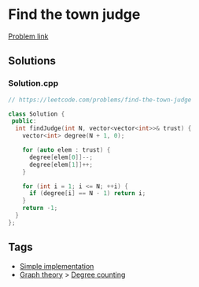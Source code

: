 # Find the town judge

[Problem link](https://leetcode.com/problems/find-the-town-judge)

## Solutions


### Solution.cpp
```cpp
// https://leetcode.com/problems/find-the-town-judge

class Solution {
 public:
  int findJudge(int N, vector<vector<int>>& trust) {
    vector<int> degree(N + 1, 0);

    for (auto elem : trust) {
      degree[elem[0]]--;
      degree[elem[1]]++;
    }

    for (int i = 1; i <= N; ++i) {
      if (degree[i] == N - 1) return i;
    }
    return -1;
  }
};
```
## Tags

* [Simple implementation](/README.md#Simple_implementation)
* [Graph theory](/README.md#Graph_theory) > [Degree counting](/README.md#Graph_theory-Degree_counting)
